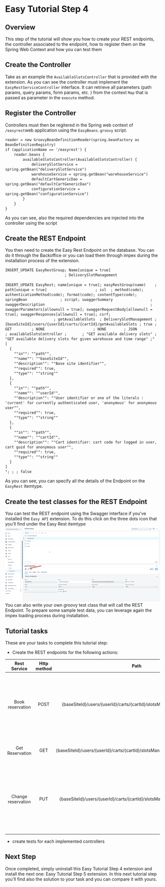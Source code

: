 # Easy Tutorial Step 4

## Overview
This step of the tutorial will show you how to create your REST endpoints, the controller associated to the endpoint, how to register them on the Spring Web Context and how you can test them

## Create the Controller
Take as an example the `AvailableSlotsController` that is provided with the extension. As you can see the controller must implement the `EasyRestServiceController` interface.
It can retrieve all parameters (path params, query params, form params, etc. ) from the context `Map` that is passed as parameter in the `execute` method. 

## Register the Controller
Controllers must then be regitered in the Spring web context of `/easyrest`web application using the `EasyBeans.groovy` script.
```
reader = new GroovyBeanDefinitionReader(spring.beanFactory as BeanDefinitionRegistry)
if (applicationName == '/easyrest') {
	reader.beans {
		availableSlotsController(AvailableSlotsController) {
			deliverySlotService = spring.getBean("deliverySlotService")
			warehouseService = spring.getBean("warehouseService")
			defaultCartGenericDao = spring.getBean("defaultCartGenericDao")
			configurationService = spring.getBean("configurationService")
		}
	}
}
```
As you can see, also the required dependencies are injected into the controller using the script

## Create the REST Endpoint
You then need to create the Easy Rest Endpoint on the database. You can do it through the Backoffice or you can load them through impex during the installation process of the extension.
```
INSERT_UPDATE EasyRestGroup; Name[unique = true]
                           ; DeliverySlotManagement

INSERT_UPDATE EasyRest; name[unique = true]; easyRestGroup(name)    ; path[unique = true]                      ; ssl  ; method(code); authenticationMethod(code); format(code); contentType(code); springBean               ; script; swaggerSummary                 ; swaggerDescription                                                ; swaggerParameters[allownull = true]; swaggerRequestBody[allownull = true]; swaggerResponses[allownull = true]; csrf;
                      ; getAvailableSlots  ; DeliverySlotManagement ; {baseSiteId}/users/{userId}/carts/{cartId}/getAvailableSlots ; true ; GET         ; NONE                      ; NONE        ; JSON             ; availableSlotsController ;       ; "GET available delivery slots" ; "GET available delivery slots for given warehouse and time range" ;"
[
  {
    ""in"": ""path"",
    ""name"": ""baseSiteId"",
    ""description"": ""Base site identifier"",
    ""required"": true,
    ""type"": ""string""
  },
  {
    ""in"": ""path"",
    ""name"": ""userId"",
    ""description"": ""User identifier or one of the literals : 'current' for currently authenticated user, 'anonymous' for anonymous user"",
    ""required"": true,
    ""type"": ""string""
  },
  {
    ""in"": ""path"",
    ""name"": ""cartId"",
    ""description"": ""Cart identifier: cart code for logged in user, cart guid for anonymous user"",
    ""required"": true,
    ""type"": ""string""
  }
]
"; ; ; false
```

As you can see, you can specify all the details of the Endpoint on the `EasyRest` itemtype.

## Create the test classes for the REST Endpoint
You can test the REST endpoint using the Swagger interface if you've installed the `Easy API` extension.
To do this click on the three dots icon that you'll find under the Easy Rest itemtype
![img.png](./images/img.png)
You can also write your own groovy test class that will call the REST Endpoint.
To prepare some sample test data, you can leverage again the impex loading process during installation.

## Tutorial tasks
These are your tasks to complete this tutorial step:
- Create the REST endpoints for the following actions:

|    Rest Service    | Http method |                                     Path                                     | Parameters                                                                                            | Response                                                                                 | Errors                                                                          | Notes                                                                                                                                                                                                                                                                                                   |
|:------------------:|:-----------:|:----------------------------------------------------------------------------:|-------------------------------------------------------------------------------------------------------|------------------------------------------------------------------------------------------|---------------------------------------------------------------------------------|---------------------------------------------------------------------------------------------------------------------------------------------------------------------------------------------------------------------------------------------------------------------------------------------------------|
|  Book reservation  |    POST     |   {baseSiteId}/users/{userId}/carts/{cartId}/slotsManagement/bookDelivery    | Path parameters:<br>- siteId<br>- userId<br>- cartId<br>Query parameters:<br>- Delivery Slot code     | Json response with the detail of the newly created DeliverySlotManagement item           | If the passed deliveryslot is no more available a 500 error will be returned    | CartId will follow same rules of standard accelerator for users: will be the guid of the Cart for anonymous users, the Cart code for authenticated users.The DeliverySlotManagement row created will have the cart field populated and the order empty, status will be BOOKED                           |
|  Get Reservation   |     GET     | {baseSiteId}/users/{userId}/carts/{cartId}/slotsManagement/getBookedDelivery | Path parameters:<br>- siteId<br>- userId<br>- cartId<br>                                              | Json response with the detail of the booked deliveryslotmanagement associate to the cart | 404 error status if no there's no deliveryslotmanagement associated to the cart | We assume that there can only be 1 deliverySlotManagement associated to a cart.                                                                                                                                                                                                                         |
| Change reservation |     PUT     |  {baseSiteId}/users/{userId}/carts/{cartId}/slotsManagement/changeDelivery   | Path parameters:<br>- siteId<br>- userId<br>- cartId<br>Query parameters:<br>- New Delivery Slot code | Json response with the detail of the updated DeliverySlotManagement item                 | 500 error status if the operation couldn't be completed                         | This operation is used when a customer change the delivery slot previously booked.<br>The service retrieves the deliverySlotManagement associated to the passed cart and if it exists and is still in the BOOKED status and if the passed delivery slot is still available, then it performs the update |


- create tests for each implemented controllers

## Next Step
Once completed, simply uninstall this Easy Tutorial Step 4 extension and install the next one: Easy Tutorial Step 5 extension. In this next tutorial step you'll find also the solution to your task and you can compare it with yours.